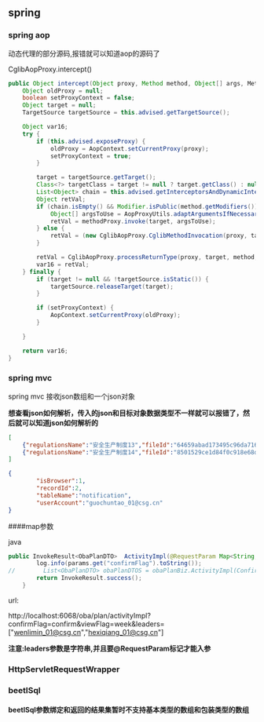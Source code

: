 

## spring

### spring aop

动态代理的部分源码,报错就可以知道aop的源码了

 CglibAopProxy.intercept()

```java
public Object intercept(Object proxy, Method method, Object[] args, MethodProxy methodProxy) throws Throwable {
    Object oldProxy = null;
    boolean setProxyContext = false;
    Object target = null;
    TargetSource targetSource = this.advised.getTargetSource();

    Object var16;
    try {
        if (this.advised.exposeProxy) {
            oldProxy = AopContext.setCurrentProxy(proxy);
            setProxyContext = true;
        }

        target = targetSource.getTarget();
        Class<?> targetClass = target != null ? target.getClass() : null;
        List<Object> chain = this.advised.getInterceptorsAndDynamicInterceptionAdvice(method, targetClass);
        Object retVal;
        if (chain.isEmpty() && Modifier.isPublic(method.getModifiers())) {
            Object[] argsToUse = AopProxyUtils.adaptArgumentsIfNecessary(method, args);
            retVal = methodProxy.invoke(target, argsToUse);
        } else {
            retVal = (new CglibAopProxy.CglibMethodInvocation(proxy, target, method, args, targetClass, chain, methodProxy)).proceed();
        }

        retVal = CglibAopProxy.processReturnType(proxy, target, method, retVal);
        var16 = retVal;
    } finally {
        if (target != null && !targetSource.isStatic()) {
            targetSource.releaseTarget(target);
        }

        if (setProxyContext) {
            AopContext.setCurrentProxy(oldProxy);
        }

    }

    return var16;
}
```



### spring mvc

spring mvc 接收json数组和一个json对象

**想查看json如何解析，传入的json和目标对象数据类型不一样就可以报错了，然后就可以知道json如何解析的**

```json
[	
	{"regulationsName":"安全生产制度13","fileId":"64659abad173495c96da716723236e3b"},
	{"regulationsName":"安全生产制度14","fileId":"8501529ce1d84f0c918e68d62a7ac573"}
]
```

```json
{
		"isBrowser":1,
		"recordId":2,
		"tableName":"notification",
		"userAccount":"guochuntao_01@csg.cn"
}
```

####map参数

java

```java
public InvokeResult<ObaPlanDTO>  ActivityImpl(@RequestParam Map<String,Object> params){
        log.info(params.get("confirmFlag").toString());
//        List<ObaPlanDTO> obaPlanDTOS = obaPlanBiz.ActivityImpl(ConfirmFlag, viewFlag,leaders);
        return InvokeResult.success();
    }
```

url:

http://localhost:6068/oba/plan/activityImpl?confirmFlag=confirm&viewFlag=week&leaders=["wenlimin_01@csg.cn","hexiqiang_01@csg.cn"]

**注意:leaders参数是字符串,并且要@RequestParam标记才能入参**

### HttpServletRequestWrapper

### beetlSql

#### beetlSql参数绑定和返回的结果集暂时不支持基本类型的数组和包装类型的数组


